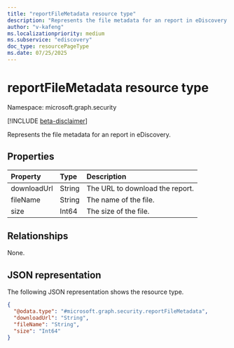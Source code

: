 ```yaml
---
title: "reportFileMetadata resource type"
description: "Represents the file metadata for an report in eDiscovery."
author: "v-kafeng"
ms.localizationpriority: medium
ms.subservice: "ediscovery"
doc_type: resourcePageType
ms.date: 07/25/2025
---
```


# reportFileMetadata resource type

Namespace: microsoft.graph.security

[!INCLUDE [beta-disclaimer](../../includes/beta-disclaimer.md)]

Represents the file metadata for an report in eDiscovery.

## Properties

|Property|Type|Description|
|:---|:---|:---|
|downloadUrl| String |The URL to download the report. |
|fileName | String | The name of the file. |
|size| Int64 | The size of the file. |

## Relationships
None.

## JSON representation

The following JSON representation shows the resource type.

<!-- {
  "blockType": "resource",
  "@odata.type": "microsoft.graph.security.reportFileMetadata",
  "openType": false
}
-->

``` json
{
  "@odata.type": "#microsoft.graph.security.reportFileMetadata",
  "downloadUrl": "String",
  "fileName": "String",
  "size": "Int64"
}
```
